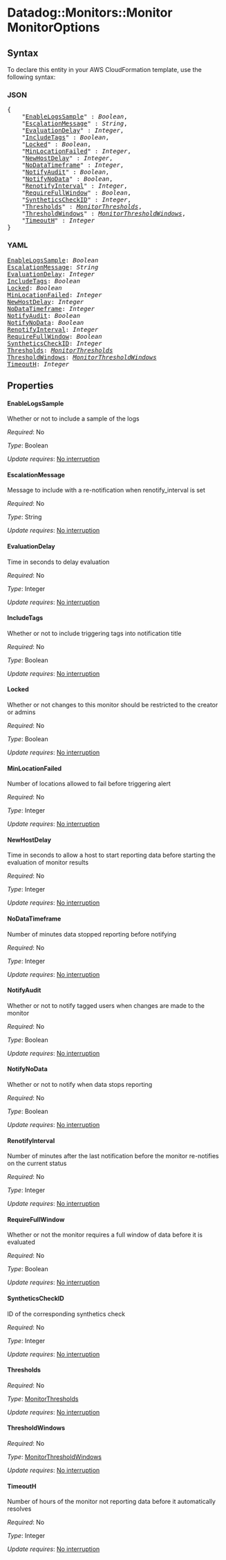 # Datadog::Monitors::Monitor MonitorOptions

## Syntax

To declare this entity in your AWS CloudFormation template, use the following syntax:

### JSON

<pre>
{
    "<a href="#enablelogssample" title="EnableLogsSample">EnableLogsSample</a>" : <i>Boolean</i>,
    "<a href="#escalationmessage" title="EscalationMessage">EscalationMessage</a>" : <i>String</i>,
    "<a href="#evaluationdelay" title="EvaluationDelay">EvaluationDelay</a>" : <i>Integer</i>,
    "<a href="#includetags" title="IncludeTags">IncludeTags</a>" : <i>Boolean</i>,
    "<a href="#locked" title="Locked">Locked</a>" : <i>Boolean</i>,
    "<a href="#minlocationfailed" title="MinLocationFailed">MinLocationFailed</a>" : <i>Integer</i>,
    "<a href="#newhostdelay" title="NewHostDelay">NewHostDelay</a>" : <i>Integer</i>,
    "<a href="#nodatatimeframe" title="NoDataTimeframe">NoDataTimeframe</a>" : <i>Integer</i>,
    "<a href="#notifyaudit" title="NotifyAudit">NotifyAudit</a>" : <i>Boolean</i>,
    "<a href="#notifynodata" title="NotifyNoData">NotifyNoData</a>" : <i>Boolean</i>,
    "<a href="#renotifyinterval" title="RenotifyInterval">RenotifyInterval</a>" : <i>Integer</i>,
    "<a href="#requirefullwindow" title="RequireFullWindow">RequireFullWindow</a>" : <i>Boolean</i>,
    "<a href="#syntheticscheckid" title="SyntheticsCheckID">SyntheticsCheckID</a>" : <i>Integer</i>,
    "<a href="#thresholds" title="Thresholds">Thresholds</a>" : <i><a href="monitorthresholds.md">MonitorThresholds</a></i>,
    "<a href="#thresholdwindows" title="ThresholdWindows">ThresholdWindows</a>" : <i><a href="monitorthresholdwindows.md">MonitorThresholdWindows</a></i>,
    "<a href="#timeouth" title="TimeoutH">TimeoutH</a>" : <i>Integer</i>
}
</pre>

### YAML

<pre>
<a href="#enablelogssample" title="EnableLogsSample">EnableLogsSample</a>: <i>Boolean</i>
<a href="#escalationmessage" title="EscalationMessage">EscalationMessage</a>: <i>String</i>
<a href="#evaluationdelay" title="EvaluationDelay">EvaluationDelay</a>: <i>Integer</i>
<a href="#includetags" title="IncludeTags">IncludeTags</a>: <i>Boolean</i>
<a href="#locked" title="Locked">Locked</a>: <i>Boolean</i>
<a href="#minlocationfailed" title="MinLocationFailed">MinLocationFailed</a>: <i>Integer</i>
<a href="#newhostdelay" title="NewHostDelay">NewHostDelay</a>: <i>Integer</i>
<a href="#nodatatimeframe" title="NoDataTimeframe">NoDataTimeframe</a>: <i>Integer</i>
<a href="#notifyaudit" title="NotifyAudit">NotifyAudit</a>: <i>Boolean</i>
<a href="#notifynodata" title="NotifyNoData">NotifyNoData</a>: <i>Boolean</i>
<a href="#renotifyinterval" title="RenotifyInterval">RenotifyInterval</a>: <i>Integer</i>
<a href="#requirefullwindow" title="RequireFullWindow">RequireFullWindow</a>: <i>Boolean</i>
<a href="#syntheticscheckid" title="SyntheticsCheckID">SyntheticsCheckID</a>: <i>Integer</i>
<a href="#thresholds" title="Thresholds">Thresholds</a>: <i><a href="monitorthresholds.md">MonitorThresholds</a></i>
<a href="#thresholdwindows" title="ThresholdWindows">ThresholdWindows</a>: <i><a href="monitorthresholdwindows.md">MonitorThresholdWindows</a></i>
<a href="#timeouth" title="TimeoutH">TimeoutH</a>: <i>Integer</i>
</pre>

## Properties

#### EnableLogsSample

Whether or not to include a sample of the logs

_Required_: No

_Type_: Boolean

_Update requires_: [No interruption](https://docs.aws.amazon.com/AWSCloudFormation/latest/UserGuide/using-cfn-updating-stacks-update-behaviors.html#update-no-interrupt)

#### EscalationMessage

Message to include with a re-notification when renotify_interval is set

_Required_: No

_Type_: String

_Update requires_: [No interruption](https://docs.aws.amazon.com/AWSCloudFormation/latest/UserGuide/using-cfn-updating-stacks-update-behaviors.html#update-no-interrupt)

#### EvaluationDelay

Time in seconds to delay evaluation

_Required_: No

_Type_: Integer

_Update requires_: [No interruption](https://docs.aws.amazon.com/AWSCloudFormation/latest/UserGuide/using-cfn-updating-stacks-update-behaviors.html#update-no-interrupt)

#### IncludeTags

Whether or not to include triggering tags into notification title

_Required_: No

_Type_: Boolean

_Update requires_: [No interruption](https://docs.aws.amazon.com/AWSCloudFormation/latest/UserGuide/using-cfn-updating-stacks-update-behaviors.html#update-no-interrupt)

#### Locked

Whether or not changes to this monitor should be restricted to the creator or admins

_Required_: No

_Type_: Boolean

_Update requires_: [No interruption](https://docs.aws.amazon.com/AWSCloudFormation/latest/UserGuide/using-cfn-updating-stacks-update-behaviors.html#update-no-interrupt)

#### MinLocationFailed

Number of locations allowed to fail before triggering alert

_Required_: No

_Type_: Integer

_Update requires_: [No interruption](https://docs.aws.amazon.com/AWSCloudFormation/latest/UserGuide/using-cfn-updating-stacks-update-behaviors.html#update-no-interrupt)

#### NewHostDelay

Time in seconds to allow a host to start reporting data before starting the evaluation of monitor results

_Required_: No

_Type_: Integer

_Update requires_: [No interruption](https://docs.aws.amazon.com/AWSCloudFormation/latest/UserGuide/using-cfn-updating-stacks-update-behaviors.html#update-no-interrupt)

#### NoDataTimeframe

Number of minutes data stopped reporting before notifying

_Required_: No

_Type_: Integer

_Update requires_: [No interruption](https://docs.aws.amazon.com/AWSCloudFormation/latest/UserGuide/using-cfn-updating-stacks-update-behaviors.html#update-no-interrupt)

#### NotifyAudit

Whether or not to notify tagged users when changes are made to the monitor

_Required_: No

_Type_: Boolean

_Update requires_: [No interruption](https://docs.aws.amazon.com/AWSCloudFormation/latest/UserGuide/using-cfn-updating-stacks-update-behaviors.html#update-no-interrupt)

#### NotifyNoData

Whether or not to notify when data stops reporting

_Required_: No

_Type_: Boolean

_Update requires_: [No interruption](https://docs.aws.amazon.com/AWSCloudFormation/latest/UserGuide/using-cfn-updating-stacks-update-behaviors.html#update-no-interrupt)

#### RenotifyInterval

Number of minutes after the last notification before the monitor re-notifies on the current status

_Required_: No

_Type_: Integer

_Update requires_: [No interruption](https://docs.aws.amazon.com/AWSCloudFormation/latest/UserGuide/using-cfn-updating-stacks-update-behaviors.html#update-no-interrupt)

#### RequireFullWindow

Whether or not the monitor requires a full window of data before it is evaluated

_Required_: No

_Type_: Boolean

_Update requires_: [No interruption](https://docs.aws.amazon.com/AWSCloudFormation/latest/UserGuide/using-cfn-updating-stacks-update-behaviors.html#update-no-interrupt)

#### SyntheticsCheckID

ID of the corresponding synthetics check

_Required_: No

_Type_: Integer

_Update requires_: [No interruption](https://docs.aws.amazon.com/AWSCloudFormation/latest/UserGuide/using-cfn-updating-stacks-update-behaviors.html#update-no-interrupt)

#### Thresholds

_Required_: No

_Type_: <a href="monitorthresholds.md">MonitorThresholds</a>

_Update requires_: [No interruption](https://docs.aws.amazon.com/AWSCloudFormation/latest/UserGuide/using-cfn-updating-stacks-update-behaviors.html#update-no-interrupt)

#### ThresholdWindows

_Required_: No

_Type_: <a href="monitorthresholdwindows.md">MonitorThresholdWindows</a>

_Update requires_: [No interruption](https://docs.aws.amazon.com/AWSCloudFormation/latest/UserGuide/using-cfn-updating-stacks-update-behaviors.html#update-no-interrupt)

#### TimeoutH

Number of hours of the monitor not reporting data before it automatically resolves

_Required_: No

_Type_: Integer

_Update requires_: [No interruption](https://docs.aws.amazon.com/AWSCloudFormation/latest/UserGuide/using-cfn-updating-stacks-update-behaviors.html#update-no-interrupt)

